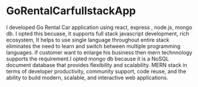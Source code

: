 
# GoRentalCarfullstackApp

I developed Go Rental Car application using react, express , node.js, mongo db. I opted this becuase, it supports full stack javascript development, rich ecosystem, It helps to use single language throughout entire stack eliminates the need to learn and switch between multiple programming languages. if customer want to enlarge his business then mern technnology supports the requirement.I opted mongo db because it is a NoSQL document database that provides flexibility and scalability. MERN stack in terms of developer productivity, community support, code reuse, and the ability to build modern, scalable, and interactive web applications.
